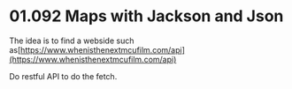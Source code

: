 # 01.092 Maps with Jackson and Json

The idea is to find a webside such as[https://www.whenisthenextmcufilm.com/api](https://www.whenisthenextmcufilm.com/api)

Do restful API to do the fetch.